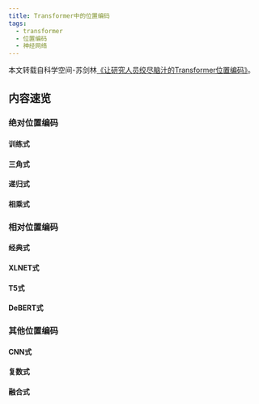 ```yaml
---
title: Transformer中的位置编码
tags:
  - transformer
  - 位置编码
  - 神经网络
---
```


本文转载自科学空间-苏剑林[《让研究人员绞尽脑汁的Transformer位置编码》](https://spaces.ac.cn/archives/8130/comment-page-1)。

## 内容速览

### 绝对位置编码
#### 训练式
#### 三角式
#### 递归式
#### 相乘式

### 相对位置编码
#### 经典式
#### XLNET式
#### T5式
#### DeBERT式

### 其他位置编码
#### CNN式
#### 复数式
#### 融合式